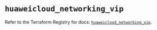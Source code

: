 # `huaweicloud_networking_vip`

Refer to the Terraform Registry for docs: [`huaweicloud_networking_vip`](https://registry.terraform.io/providers/huaweicloud/huaweicloud/1.71.1/docs/resources/networking_vip).
